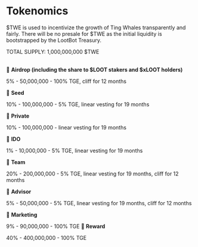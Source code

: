 # Tokenomics

$TWE is used to incentivize the growth of Ting Whales transparently and fairly. There will be no presale for $TWE as the initial liquidity is bootstrapped by the LootBot Treasury.

TOTAL SUPPLY: 1,000,000,000 $TWE

\
🔹 **Airdrop (including the share to $LOOT stakers and $xLOOT holders)**

5% - 50,000,000 - 100% TGE, cliff for 12 months

🔹 **Seed**

10% - 100,000,000 - 5% TGE, linear vesting for 19 months

🔹 **Private**

10% - 100,000,000 - linear vesting for 19 months

🔹 **IDO**

1% - 10,000,000 - 5% TGE, linear vesting for 19 months

🔹 **Team**

20% - 200,000,000 - 5% TGE, linear vesting for 19 months, cliff for 12 months

🔹 **Advisor**

5% - 50,000,000 - 5% TGE, linear vesting for 19 months, cliff for 12 months

🔹 **Marketing**

9% - 90,000,000 - 100% TGE
🔹 **Reward**

40% - 400,000,000 - 100% TGE
